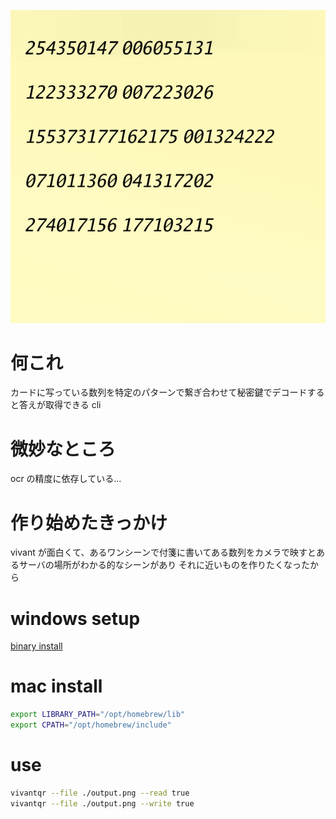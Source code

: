 ![](./sample.png)

# 何これ

カードに写っている数列を特定のパターンで繋ぎ合わせて秘密鍵でデコードすると答えが取得できる cli

# 微妙なところ

ocr の精度に依存している...

# 作り始めたきっかけ

vivant が面白くて、あるワンシーンで付箋に書いてある数列をカメラで映すとあるサーバの場所がわかる的なシーンがあり
それに近いものを作りたくなったから

# windows setup

[binary install](https://github.com/UB-Mannheim/tesseract/wiki)

# mac install

```sh
export LIBRARY_PATH="/opt/homebrew/lib"
export CPATH="/opt/homebrew/include"
```

# use

```sh
vivantqr --file ./output.png --read true
vivantqr --file ./output.png --write true
```
